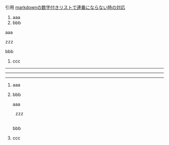 引用 [markdownの数字付きリストで連番にならない時の対応](https://qiita.com/uniq/items/ad92182fc3a4a2205f89)<br/>

1. aaa
1. bbb

aaa<br/>
<pre>
zzz
</pre>
bbb<br/>

1. ccc

---
---
---

1. aaa
1. bbb

    aaa<br/>
    <pre>
    zzz
    </pre>
    bbb<br/>

1. ccc
